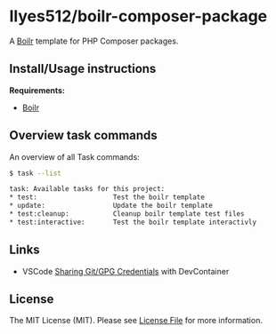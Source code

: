 # Ilyes512/boilr-composer-package

A [Boilr](https://github.com/Ilyes512/boilr) template for PHP Composer packages.

## Install/Usage instructions

**Requirements:**
- [Boilr](https://github.com/Ilyes512/boilr#installation)

## Overview task commands

An overview of all Task commands:

```bash
$ task --list

task: Available tasks for this project:
* test:                   Test the boilr template
* update:                 Update the boilr template
* test:cleanup:           Cleanup boilr template test files
* test:interactive:       Test the boilr template interactivly
```

## Links

- VSCode [Sharing Git/GPG Credentials](https://code.visualstudio.com/remote/advancedcontainers/sharing-git-credentials)
  with DevContainer

## License

The MIT License (MIT). Please see [License File](LICENSE) for more information.
